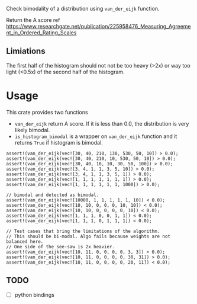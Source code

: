 Check bimodality of a distribution using `van_der_eijk` function.

Return the A score ref <https://www.researchgate.net/publication/225958476_Measuring_Agreement_in_Ordered_Rating_Scales>

## Limiations

The first half of the histogram should not not be too heavy (>2x) or way too
light (<0.5x) of the second half of the histogram.

# Usage

This crate provides two functions

- `van_der_eijk` return A score. If it is less than 0.0, the distribution is
  very likely bimodal.
- `is_histogram_bimodal` is a wrapper on `van_der_eijk` function and it returns
  `True` if histogram is bimodal.


```
assert!(van_der_eijk(vec![30, 40, 210, 130, 530, 50, 10]) > 0.0);
assert!(van_der_eijk(vec![30, 40, 210, 10, 530, 50, 10]) > 0.0);
assert!(van_der_eijk(vec![30, 40, 10, 10, 30, 50, 100]) > 0.0);
assert!(van_der_eijk(vec![3, 4, 1, 1, 3, 5, 10]) > 0.0);
assert!(van_der_eijk(vec![3, 4, 1, 1, 3, 5, 1]) > 0.0);
assert!(van_der_eijk(vec![1, 1, 1, 1, 1, 1, 1]) > 0.0);
assert!(van_der_eijk(vec![1, 1, 1, 1, 1, 1, 1000]) > 0.0);

// bimodal and detected as bimodal.
assert!(van_der_eijk(vec![10000, 1, 1, 1, 1, 1, 10]) < 0.0);
assert!(van_der_eijk(vec![10, 10, 0, 0, 0, 10, 10]) < 0.0);
assert!(van_der_eijk(vec![10, 10, 0, 0, 0, 0, 10]) < 0.0);
assert!(van_der_eijk(vec![1, 1, 1, 0, 0, 1, 1]) < 0.0);
assert!(van_der_eijk(vec![1, 1, 1, 0, 1, 1, 1]) < 0.0);

// Test cases that bring the limitations of the algorithm.
// This should be bi-modal. Algo fails because weights are not balanced here.
// One side of the see-saw is 2x heavier.
assert!(van_der_eijk(vec![10, 11, 0, 0, 0, 0, 3, 3]) > 0.0);
assert!(van_der_eijk(vec![10, 11, 0, 0, 0, 0, 30, 31]) > 0.0);
assert!(van_der_eijk(vec![10, 11, 0, 0, 0, 0, 20, 11]) < 0.0);
```

## TODO

- [ ] python bindings
